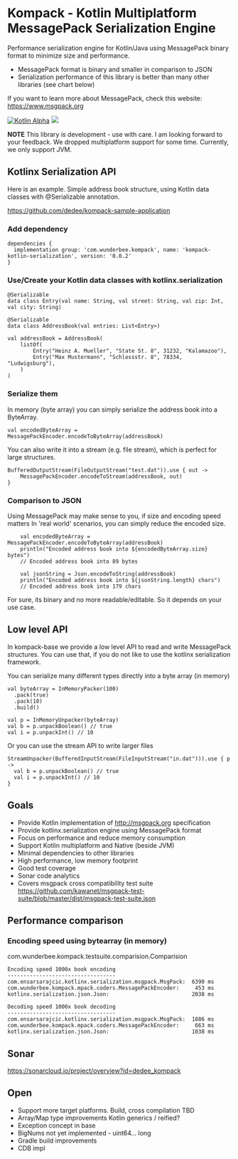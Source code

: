 # Kompack - Kotlin Multiplatform MessagePack Serialization Engine

Performance serialization engine for Kotlin/Java using MessagePack binary format
to minimize size and performance.

* MessagePack format is binary and smaller in comparison to JSON
* Serialization performance of this library is better than many other libraries (see chart below)

If you want to learn more about MessagePack, check this website: https://www.msgpack.org

[![Kotlin Alpha](https://kotl.in/badges/alpha.svg)](https://kotlinlang.org/docs/components-stability.html)
[<img src="https://github.com/dedee/kompack/actions/workflows/build.yml/badge.svg">](<https://github.com/dedee/kompack/actions>)

**NOTE**
This library is development - use with care. I am looking forward to your feedback.
We dropped multiplatform support for some time. Currently, we only support JVM.

## Kotlinx Serialization API

Here is an example. Simple address book structure, using Kotlin data classes
with @Serializable annotation.

https://github.com/dedee/kompack-sample-application

### Add dependency

    dependencies {
      implementation group: 'com.wunderbee.kompack', name: 'kompack-kotlin-serialization', version: '0.0.2'
    }

### Use/Create your Kotlin data classes with kotlinx.serialization

    @Serializable
    data class Entry(val name: String, val street: String, val zip: Int, val city: String)

    @Serializable
    data class AddressBook(val entries: List<Entry>)

    val addressBook = AddressBook(
        listOf(
            Entry("Heinz A. Mueller", "State St. 8", 31232, "Kalamazoo"),
            Entry("Max Mustermann", "Schlossstr. 8", 78334, "Ludwigsburg"),
        )
    )

### Serialize them

In memory (byte array) you can simply serialize the address book into a ByteArray.

    val encodedByteArray = MessagePackEncoder.encodeToByteArray(addressBook)

You can also write it into a stream (e.g. file stream), which is perfect for large 
structures.

    BufferedOutputStream(FileOutputStream("test.dat")).use { out ->
        MessagePackEncoder.encodeToStream(addressBook, out)
    }

### Comparison to JSON

Using MessagePack may make sense to you, if size and encoding speed matters
In 'real world' scenarios, you can simply reduce the encoded size.

        val encodedByteArray = MessagePackEncoder.encodeToByteArray(addressBook)
        println("Encoded address book into ${encodedByteArray.size} bytes")
        // Encoded address book into 89 bytes

        val jsonString = Json.encodeToString(addressBook)
        println("Encoded address book into ${jsonString.length} chars")
        // Encoded address book into 179 chars

For sure, its binary and no more readable/editable. So it depends on your use case.

## Low level API

In kompack-base we provide a low level API to read and write MessagePack structures.
You can use that, if you do not like to use the kotlinx serialization framework.

You can serialize many different types directly into a byte array (in memory)

    val byteArray = InMemoryPacker(100)
      .pack(true)
      .pack(10)
      .build()

    val p = InMemoryUnpacker(byteArray)
    val b = p.unpackBoolean() // true
    val i = p.unpackInt() // 10

Or you can use the stream API to write larger files

    StreamUnpacker(BufferedInputStream(FileInputStream("in.dat"))).use { p ->
      val b = p.unpackBoolean() // true
      val i = p.unpackInt() // 10
    }

## Goals

- Provide Kotlin implementation of http://msgpack.org specification
- Provide kotlinx.serialization engine using MessagePack format
- Focus on performance and reduce memory consumption
- Support Kotlin multiplatform and Native (beside JVM)
- Minimal dependencies to other libraries
- High performance, low memory footprint
- Good test coverage
- Sonar code analytics
- Covers msgpack cross compatibility test
  suite https://github.com/kawanet/msgpack-test-suite/blob/master/dist/msgpack-test-suite.json

## Performance comparison

### Encoding speed using bytearray (in memory)

com.wunderbee.kompack.testsuite.comparision.Comparision

    Encoding speed 1000x book encoding
    ----------------------------------
    com.ensarsarajcic.kotlinx.serialization.msgpack.MsgPack:  6390 ms
    com.wunderbee.kompack.mpack.coders.MessagePackEncoder:     453 ms
    kotlinx.serialization.json.Json:                          2038 ms

    Decoding speed 1000x book decoding
    ----------------------------------
    com.ensarsarajcic.kotlinx.serialization.msgpack.MsgPack:  1886 ms
    com.wunderbee.kompack.mpack.coders.MessagePackEncoder:     663 ms
    kotlinx.serialization.json.Json:                          1038 ms

## Sonar

https://sonarcloud.io/project/overview?id=dedee_kompack

## Open

- Support more target platforms. Build, cross compilation TBD
- Array/Map type improvements Kotlin generics / reified?
- Exception concept in base
- BigNums not yet implemented - uint64... long
- Gradle build improvements
- CDB impl
